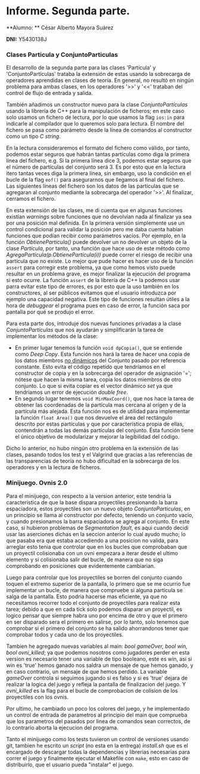 # Informe. Segunda parte.

**Alumno: ** César Alberto Mayora Suárez

**DNI:** Y5430138J

### Clases Particula y ConjuntoParticulas

El desarrollo de la segunda parte para las clases 'Partícula' y 'ConjuntoPartículas' trataba la extensión de estas usando la sobrecarga de operadores aprendidas en clases de teoría. En general, no resultó en ningún problema para ambas clases, en los operadores '>>' y '<<' trataban del control de flujo de entrada y salida.

También añadimos un constructor nuevo para la clase *ConjuntoPartículas* usando la librería de C++ *<fstream>* para la manipulación de ficheros; en este caso solo usamos un fichero de lectura, por lo que usamos la flag ```ios:in``` para indicarle al compilador que lo queremos solo para lectura. El nombre del fichero se pasa como parámetro desde la línea de comandos al constructor como un tipo *C string*. 

En la lectura consideraremos el formato del fichero como válido, por tanto, podemos estar seguros que habrán tantas partículas como diga la primera línea del fichero, e.g. Si la primera línea dice 3, podemos estar seguros que el número de partículas del conjunto será 3. Es por esto que en la lectura itero tantas veces diga la primera línea, sin embargo, uso la condición en el bucle de la flag ```eof()``` para asegurarnos que llegamos al final del fichero. Las siguientes líneas del fichero son los datos de las partículas que se agregaran al conjunto mediante la sobrecarga del operador '>>'. Al finalizar, cerramos el fichero.

En esta extensión de las clases, me di cuenta que en algunas funciones existían *warnings* sobre funciones que no devolvían nada al finalizar ya sea por una posición mal definida. En la primera versión simplemente use un control condicional para validar la posición pero me daba cuenta habían funciones que podían recibir como parámetros vacíos. Por ejemplo, en la función *ObtienePartícula()* puede devolver un no devolver un objeto de la clase *Partícula*, por tanto, una función que hace uso de este método como *AgregaPartícula(p.ObtienePartícula(i))* puede correr el riesgo de recibir una partícula que no existe. Lo mejor que pude hacer es hacer uso de la función ```assert``` para corregir este problema, ya que como hemos visto puede resultar en un problema grave, es mejor finalizar la ejecución del programa si esto ocurre. La función ```assert``` de la librería *<assert>* de  C++  la podemos usar parra evitar este tipo de errores, es por esto que la uso también en los constructores, al ser públicos evitamos que el usuario introduzca por ejemplo una capacidad negativa. Este tipo de funciones resultan útiles a la hora de *debuggear* el programa pues en caso de error, la función saca por pantalla por qué se produjo el error.

Para esta parte dos, introduje dos nuevas funciones privadas a la clase *ConjuntoPartículas* que nos ayudarán y simplificarán la tarea de implementar los métodos de la clase:

- En primer lugar tenemos la función ```void dpCopia()```, que se entiende como *Deep Copy*. Esta función nos hará la tarea de hacer una copia de los datos miembros <u>no dinámicos</u> del Conjunto pasado por referencia constante. Esto evita el código repetido que tendríamos en el constructor de copia y en la sobrecarga del operador de asignación '='; nótese que hacen la misma tarea, copia los datos miembros de otro conjunto. Lo que si evita copiar es el vector dinámico *set*  ya que tendríamos un error de ejecución *double free*.
- En segundo lugar tenemos ```void MinMaxCoord()```, que nos hace la tarea de obtener las coordenadas de la partícula mas cercana al orígen y de la partícula más alejada. Esta función nos es de utilidad para implementar la función ```float Area()``` que nos devuelve el área del rectángulo descrito por estas partículas y que por característica propia de ellas, contendrán a todas las demás partículas del conjunto. Ésta función tiene el único objetivo de modularizar y mejorar la legibilidad del código.

Dicho lo anterior, no hubo ningún otro problema en la extensión de las clases, pasando todos los test y el Valgrind que gracias a las referencias de las transparencias de teoría no hubo dificultad en la sobrecarga de los operadores y en la lectura de ficheros.

### Minijuego. Ovnis 2.0

Para el minijuego, con respecto a la version anterior, este tendria la caracteristica de que la base dispara proyectiles presionando la barra espaciadora, estos proyectiles son un nuevo objeto *ConjuntoParticulas*, en un principio se llama al constructor por defecto, teniendo un conjunto vacio, y cuando presionamos la barra espaciadora se agrega al conjunto. En este caso, si hubieron problemas de *Segmentation fault*, es aqui cuando decidi usar las aserciones dichas en la seccion anterior lo cual ayudo mucho; lo que pasaba era que estaba accediendo a una posicion no valida, para arreglar esto tenia que controlar que en los bucles que comprobaban que un proyectil colisionaba con un ovni empezara a iterar desde el ultimo elemento y si colisionaba salir del bucle, de manera que no siga comprobando en posiciones que evidentemente cambiarian.

Luego para controlar que los proyectiles se borren del conjunto cuando toquen el extremo superior de la pantalla, lo primero que se me ocurrio fue implementar un bucle, de manera que compruebe si alguna particula se salga de la pantalla. Esto podria hacerse mas eficiente, ya que no necesitamos recorrer todo el conjunto de proyectiles para realizar esta tarea; debido a que en cada tick solo podemos disparar un proyectil, es logico pensar que siempre habra uno por encima de otro y que el primero en ser disparado sera el primero en salirse, por lo tanto, solo tenemos que comprobar si el primero del conjunto se ha salido ahorrandonos tener que comprobar todos y cada uno de los proyectiles.

Tambien he agregado nuevas variables al main: *bool gameOver, bool win, bool ovni_killed*; ya que podemos nosotros como jugadores perder en esta version es necesario tener una variable de tipo booleano, este es win, asi si win es 'true' hemos ganado nos saldra un mensaje de que hemos ganado, y en caso contrario, un mensaje de que hemos perdido. La variable *gameOver* controla si seguimos jugando si es falso y si es 'true' dejara de realizar la logica del juego y refleja la pantalla de finalizacion del juego. Y *ovni_killed* es la flag para el bucle de comprobacion de colision de los proyectiles con los ovnis.

Por ultimo, he cambiado un poco los colores del juego, y he implementado un control de entrada de parametros al principio del main que comprueba que los parametros del pasados por linea de comandos sean correctos, de lo contrario aborta la ejecucion del programa.

Tanto el minijuego como los tests tuvieron un control de versiones usando git, tambien he escrito un *script* (no esta en la entrega) *install.sh* que es el encargado de descargar todas la dependencias y librerias necesarias para correr el juego y finalmente ejecutar el Makefile con ```make```, esto en caso de distribuirlo, que el usuario pueda "instalar" el juego.



